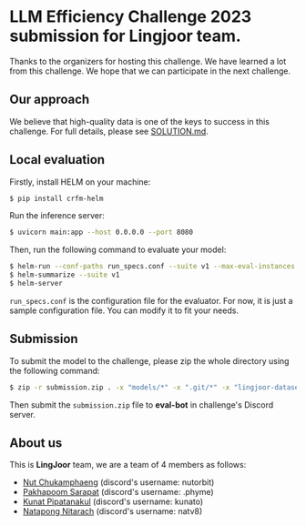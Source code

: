 # LLM Efficiency Challenge 2023 submission for Lingjoor team.

Thanks to the organizers for hosting this challenge. We have learned a lot from this challenge. We hope that we can participate in the next challenge.

## Our approach

We believe that high-quality data is one of the keys to success in this challenge. For full details, please see [SOLUTION.md](SOLUTION.md).

## Local evaluation

Firstly, install HELM on your machine:

```zsh
$ pip install crfm-helm
```

Run the inference server:

```zsh
$ uvicorn main:app --host 0.0.0.0 --port 8080
```

Then, run the following command to evaluate your model:

```zsh
$ helm-run --conf-paths run_specs.conf --suite v1 --max-eval-instances 1000
$ helm-summarize --suite v1 
$ helm-server
```

`run_specs.conf` is the configuration file for the evaluator. For now, it is just a sample configuration file. You can modify it to fit your needs.

## Submission

To submit the model to the challenge, please zip the whole directory using the following command:

```zsh
$ zip -r submission.zip . -x "models/*" -x ".git/*" -x "lingjoor-dataset/*" -x "axolotl/*"
```

Then submit the `submission.zip` file to **eval-bot** in challenge's Discord server.

## About us

This is **LingJoor** team, we are a team of 4 members as follows:

- [Nut Chukamphaeng](https://github.com/nutorbit) (discord's username: nutorbit)
- [Pakhapoom Sarapat](https://github.com/pakhapoom) (discord's username: .phyme)
- [Kunat Pipatanakul](https://github.com/kunato) (discord's username: kunato)
- [Natapong Nitarach](https://github.com/nat-nischw) (discord's username: natv8)
